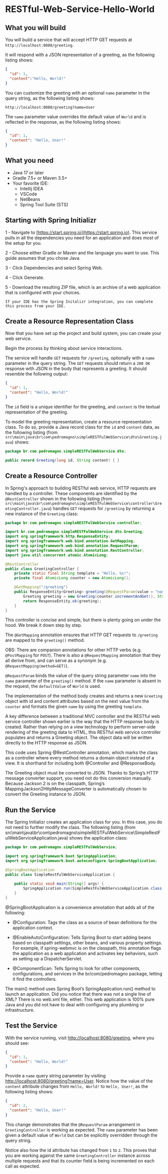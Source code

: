 # RESTful-Web-Service-Hello-World

## What you will build
You will build a service that will accept HTTP GET requests at `http://localhost:8080/greeting`.

It will respond with a JSON representation of a greeting, as the following listing shows:
```json
{
  "id": 1,
  "content":"Hello, World!"
}
```

You can customize the greeting with an optional `name` parameter in the query string, as the following listing shows:
```http request
http://localhost:8080/greeting?name=User
```

The `name` parameter value overrides the default value of `World` and is reflected in the response, as the following listing shows:
```json
{
  "id": 1,
  "content": "Hello, User!"
}
```

## What you need

- Java 17 or later
- Gradle 7.5+ or Maven 3.5+
- Your favorite IDE:
  - Intellij IDEA
  - VSCode
  - NetBeans
  - Spring Tool Suite (STS)

## Starting with Spring Initializr

1 - Navigate to [https://start.spring.io](https://start.spring.io). This service pulls in all the dependencies you need for an application and does most of the setup for you.

2 - Choose either Gradle or Maven and the language you want to use. This guide assumes that you chose Java.

3 - Click Dependencies and select Spring Web.

4 - Click Generate.

5 - Download the resulting ZIP file, which is an archive of a web application that is configured with your choices.

```
If your IDE has the Spring Initalizr integration, you can complete this process from your IDE. 
```

## Create a Resource Representation Class

Now that you have set up the project and build system, you can create your web service.

Begin the process by thinking about service interactions.

The service will handle `GET` requests for `/greeting`, optionally with a `name` parameter in the query string. The `GET` requests should return a `200 OK` response with JSON in the body that represents a greeting. It should resemble the following output: 
```json
{
  "id": 1,
  "content": "Hello, World!"
}
```
The `id` field is a unique identifier for the greeting, and `content` is the textual representation of the greeting.

To model the greeting representation, create a resource representation class. To do so, provide a Java record class for the `id` and `content` data, as the following listing (from 
`src\main\java\br\com\pedromagno\simpleRESTFulWebService\dto\Greeting.java`) shows:

```java
package br.com.pedromagno.simpleRESTFulWebService.dto;

public record Greeting(long id, String content) { }
```
## Create a Resource Controller

In Spring's approach to building RESTful web 
service, HTTP requests are handled by a controller. 
These components are identified by the `@RestController`
shown in the following listing (from `src\main\java\br\com\pedromagno\simpleRESTFulWebService\controller\GreetingController.java`) 
handles `GET` requests for `/greeting` by returning a new 
instance of the `Greeting` class:

````java
package br.com.pedromagno.simpleRESTFulWebService.controller;

import br.com.pedromagno.simpleRESTFulWebService.dto.Greeting;
import org.springframework.http.ResponseEntity;
import org.springframework.web.bind.annotation.GetMapping;
import org.springframework.web.bind.annotation.RequestParam;
import org.springframework.web.bind.annotation.RestController;
import java.util.concurrent.atomic.AtomicLong;

@RestController
public class GreetingController {
    private static final String template = "Hello, %s!";
    private final AtomicLong counter = new AtomicLong();

    @GetMapping("/greeting")
    public ResponseEntity<Greeting> greeting(@RequestParam(value = "name", defaultValue = "World") String name){
        Greeting greeting = new Greeting(counter.incrementAndGet(), String.format(template, name));
        return ResponseEntity.ok(greeting);
    }
}
````
This controller is concise and simple, but there is plenty going on under the hood. We break it down step by step.

The `@GetMapping` annotation ensures that HTTP GET requests to `/greeting` are mapped to the `greeting()` method.


OBS:
There are companion annotations for other HTTP verbs (e.g. `@PostMapping` for `POST`). There is also a `@RequestMapping` annotation that they all derive from, and can serve as a synonym (e.g. `@RequestMapping(method=GET)`).

`@RequestParam` binds the value of 
the query string parameter `name` 
into the `name` parameter of 
the `greeting()` method. 
If the `name` parameter is 
absent in the request, 
the `defaultValue` of `World` 
is used.

The implementation of the 
method body creates and 
returns a new `Greeting` object 
with id and content 
attributes based on the 
next value from the `counter` 
and formats the given `name` 
by using the greeting `template`.

A key difference between a 
traditional MVC controller 
and the RESTful web service 
controller shown earlier 
is the way that the HTTP 
response body is created. 
Rather than relying on a 
view technology to 
perform server-side rendering
of the greeting data to 
HTML, this RESTful web 
service controller populates 
and returns a Greeting 
object. 
The object data will be 
written directly to the 
HTTP response as JSON.

This code uses 
Spring @RestController 
annotation, which marks 
the class as a controller 
where every method 
returns a domain object 
instead of a view. 
It is shorthand for 
including both 
@Controller and 
@ResponseBody.

The Greeting object must 
be converted to JSON. 
Thanks to Spring’s HTTP 
message converter support, 
you need not do this 
conversion manually. 
Because Jackson 2 
is on the classpath, 
Spring’s MappingJackson2HttpMessageConverter 
is automatically chosen 
to convert the Greeting 
instance to JSON.

## Run the Service
The Spring Initializr 
creates an application class 
for you. In this case, you 
do not need to further 
modify the class. 
The following listing
(from src\main\java\br\com\pedromagno\simpleRESTFulWebService\SimpleRestFulWebServiceApplication.java) 
shows the application class:

```java
package br.com.pedromagno.simpleRESTFulWebService;

import org.springframework.boot.SpringApplication;
import org.springframework.boot.autoconfigure.SpringBootApplication;

@SpringBootApplication
public class SimpleRestFulWebServiceApplication {
    
	public static void main(String[] args) {
		SpringApplication.run(SimpleRestFulWebServiceApplication.class, args);
	}
}
```
@SpringBootApplication is a 
convenience annotation 
that adds all of the following:

- @Configuration: Tags the class as a source of bean definitions for the application context.

- @EnableAutoConfiguration:
Tells Spring Boot to start 
adding beans based on classpath settings, other beans, and various property settings. For example, if spring-webmvc is on the classpath, this annotation flags the application as a web application and activates key behaviors, such as setting up a DispatcherServlet.

- @ComponentScan: Tells Spring to look for other components, configurations, and services in the br/com/pedromagno package, letting it find the 
controllers.

The main() method uses Spring Boot’s SpringApplication.run() method to launch an application. Did you notice that there was not a single line of XML? There is no web.xml file, either. This web application is 100% pure Java and you did not have to deal with configuring any plumbing or infrastructure.



## Test the Service

With the service running, visit [http://localhost:8080/greeting](http://localhost:8080/greeting), where you should see:
```json
{
  "id": 1,
  "content": "Hello, World!"
}
```

Provide a `name` query string parameter by visiting [http://localhost:8080/greeting?name=User](http://localhost:8080/greeting?name=User). Notice how the value of the `content`
attribute changes from `Hello, World!` to `Hello, User!`, as the following listing shows:
````json
{
  "id": 2,
  "content": "Hello, User!"
}
````

This change demonstrates that the `@RequestParam` arrangement in `GreetingController` is working as expected. The `name` parameter has been given a default value of `World` but can be explicitly overridden through the query string.

Notice also how the id attribute has changed from `1` to `2`. This proves that you are working against the same `GreetingController` instance across multiple requests and that its counter field is being incremented on each call as expected.
